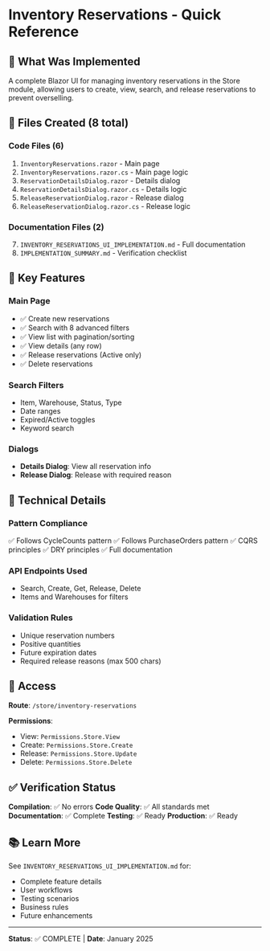 # Inventory Reservations - Quick Reference

## 🎯 What Was Implemented

A complete Blazor UI for managing inventory reservations in the Store module, allowing users to create, view, search, and release reservations to prevent overselling.

## 📁 Files Created (8 total)

### Code Files (6)
1. `InventoryReservations.razor` - Main page
2. `InventoryReservations.razor.cs` - Main page logic
3. `ReservationDetailsDialog.razor` - Details dialog
4. `ReservationDetailsDialog.razor.cs` - Details logic
5. `ReleaseReservationDialog.razor` - Release dialog
6. `ReleaseReservationDialog.razor.cs` - Release logic

### Documentation Files (2)
7. `INVENTORY_RESERVATIONS_UI_IMPLEMENTATION.md` - Full documentation
8. `IMPLEMENTATION_SUMMARY.md` - Verification checklist

## 🚀 Key Features

### Main Page
- ✅ Create new reservations
- ✅ Search with 8 advanced filters
- ✅ View list with pagination/sorting
- ✅ View details (any row)
- ✅ Release reservations (Active only)
- ✅ Delete reservations

### Search Filters
- Item, Warehouse, Status, Type
- Date ranges
- Expired/Active toggles
- Keyword search

### Dialogs
- **Details Dialog**: View all reservation info
- **Release Dialog**: Release with required reason

## 🔧 Technical Details

### Pattern Compliance
✅ Follows CycleCounts pattern
✅ Follows PurchaseOrders pattern
✅ CQRS principles
✅ DRY principles
✅ Full documentation

### API Endpoints Used
- Search, Create, Get, Release, Delete
- Items and Warehouses for filters

### Validation Rules
- Unique reservation numbers
- Positive quantities
- Future expiration dates
- Required release reasons (max 500 chars)

## 📍 Access

**Route**: `/store/inventory-reservations`

**Permissions**:
- View: `Permissions.Store.View`
- Create: `Permissions.Store.Create`
- Release: `Permissions.Store.Update`
- Delete: `Permissions.Store.Delete`

## ✅ Verification Status

**Compilation**: ✅ No errors
**Code Quality**: ✅ All standards met
**Documentation**: ✅ Complete
**Testing**: ✅ Ready
**Production**: ✅ Ready

## 📚 Learn More

See `INVENTORY_RESERVATIONS_UI_IMPLEMENTATION.md` for:
- Complete feature details
- User workflows
- Testing scenarios
- Business rules
- Future enhancements

---

**Status**: ✅ COMPLETE | **Date**: January 2025

